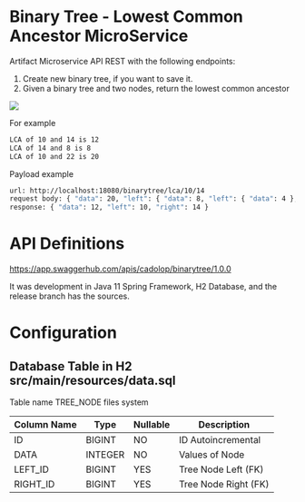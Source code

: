 # Binary Tree  - Lowest Common Ancestor MicroService

Artifact Microservice API REST with the following endpoints:

1. Create new binary tree, if you want to save it.
2. Given a binary tree and two nodes, return the lowest common ancestor

![](https://media.geeksforgeeks.org/wp-content/cdn-uploads/2009/08/BST_LCA.gif)

For example

```sh 
LCA of 10 and 14 is 12
LCA of 14 and 8 is 8
LCA of 10 and 22 is 20
```

Payload example

```sh
url: http://localhost:18080/binarytree/lca/10/14 
request body: { "data": 20, "left": { "data": 8, "left": { "data": 4 }, "right": { "data": 12, "left": 10, "right": 14 }}}
response: { "data": 12, "left": 10, "right": 14 }
```


# API Definitions 

https://app.swaggerhub.com/apis/cadolop/binarytree/1.0.0

It was development in Java 11 Spring Framework, H2 Database, and the release branch has the sources.

# Configuration

## Database Table in H2 src/main/resources/data.sql

Table name TREE_NODE files system

Column Name | Type | Nullable | Description
----------- | ---- | -------- | -----------
ID | BIGINT | NO | ID Autoincremental
DATA | INTEGER | NO | Values of Node
LEFT_ID | BIGINT | YES | Tree Node Left (FK)
RIGHT_ID | BIGINT | YES | Tree Node Right (FK)

